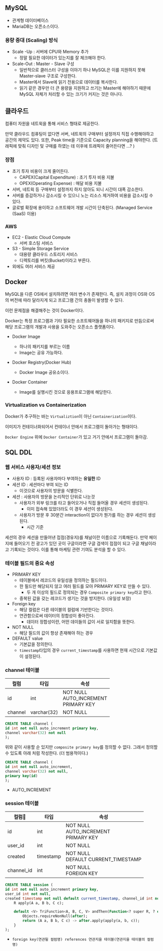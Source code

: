## MySQL 

- 관계형 데이터베이스 
- MariaDB는 오픈소스이다. 



### 용량 증대 (Scaling) 방식 

- Scale -Up : 서버에 CPU와 Memory 추가
  - 정말 필요한 데이터가 있는지를 잘 체크해야 한다. 
- Scale-Out : Master - Slave 구성 
  - 일반적으로 클러스터 구성을 이야기 하나 MySQL은 이를 지원하지 못해 Master-slave 구조로 구성한다. 
  - Master에서 Slave에 읽기 전용으로 데이터를 복사한다. 
  - 읽기 같은 경우만 더 큰 용량을 지원하고 쓰기는 Master에 해야하기 때문에 MySQL 자체가 처리할 수 있는 크기가 커지는 것은 아니다.



## 클라우드 

컴퓨터 자원을 네트윅을 통해 서비스 형태로 제공한다. 

만약 클라우드 컴퓨팅이 없다면 서버, 네트윅의 구매부터 설정까지 직접 수행해야하고 공간의 제약도 있다. 또한, Peak time을 기준으로 Capacity planning을 해야한다. (트래픽에 맞춰 디자인 및 구매를 하였는 데 이후에 트래픽이 줄어든다면 ...? )

### 장점 

- 초기 투자 비용이 크게 줄어든다. 
  - CAPEX(Capital Expenditure) : 초기 투자 비용 지불 
  - OPEX(Operating Expense) : 매달 비용 지불 
- 서버, 네트윅 등 구매부터 설정까지 하지 않아도 되니 시간이 대폭 감소한다. 
- 서버를 증감하거나 감소시킬 수 있으니 노는 리소스 제거하여 비용을 감소시킬 수 있다.
- 글로벌 확장에 용이하고 소프트웨어 개발 시간이 단축된다. (Managed Service (SaaS) 이용)



### AWS 

- EC2 - Elastic Cloud Compute 
  - 서버 호스팅 서비스 
- S3 - Simple Storage Service 
  - 대용량 클라우드 스토리지 서비스 
  - 디렉토리를 버킷(Bucket)이라고 부른다.
- 외에도 여러 서비스 제공



## Docker 

MySQL을 다른 OS에서 설치하려면 여러 변수가 존재한다. 즉, 설치 과정이 OS와 OS의 버전에 따라 달라지게 되고 프로그램 간의 충돌이 발생할 수 있다. 

이런 문제점을 해결해주는 것이 Docker이다. 

Docker는 특정 프로그램과 기타 필요한 소프트웨어들을 하나의 패키지로 만듬으로써 해당 프로그램의 개발과 사용을 도와주는 오픈소스 플랫폼이다. 

- Docker Image 

  - 하나의 패키지를 부르는 이름
  - Image는 공유 가능하다.

- Docker Registry(Docker Hub)

  - Docker Image 공유소이다.

- Docker Container 

  - Image를 실행시킨 것으로 응용프로그램에 해당한다.

    

### Virtualization vs Containerization 

Docker가 추구하는 바는 `Virtualiztion`이 아닌 `Containerization`이다.

이미지가 컨테이너화되어서 컨테이너 안에서 프로그램이 돌아가는 형태이다.

`Docker Engine` 위에 `Docker Container`가 있고 거기 안에서 프로그램이 돌아감.



## SQL DDL

### 웹 서비스 사용자/세션 정보 

- 사용자 ID : 등록된 사용자마다 부여하는 **유일한** ID
- 세션 ID : 세션마다 부여 되는 ID 
  - 이것으로 사용자의 방문을 식별한다. 
- 세션 : 사용자의 방문을 논리적인 단위로 나눈것
  - 사용자가 외부 링크를 타고 들어오거나 직접 들어올 경우 세션이 생성된다. 
    - 이미 접속해 있었더라도 이 경우 세션이 생성된다.
  - 사용자가 방문 후 30분간 interaction이 없다가 뭔가를 하는 경우 세션이 생성된다. 
    - 시간 기준 

세션의 경우 세션을 만들어낸 접점(경유지)를 채널이란 이름으로 기록해둔다. 만약 페이지에 들어오기 전 광고가 있던 곳이 구글이라면 구글 검색이 접점이 되고 구글 채널이라고 기록되는 것이다. 이를 통해 마케팅 관련 기여도 분석을 할 수 있다.



### 테이블 필드의 중요 속성

- PRIMARY KEY
  - 테이블에서 레코드의 유일성을 정의하는 필드이다. 
  - 한 필드만 해당되지 않고 여러 필드를 모아 PRIMARY KEY로 만들 수 있다.
    - 두 개 이상의 필드로 정의되는 경우 `Composite primary key`라고 한다.
  - 중복된 값을 갖는 레코드가 생기는 것을 방지한다. (유일성 보장)
- Foreign key 
  - 해당 컬럼은 다른 테이블의 컬럼에 기반한다는 것이다.
  - 연관함으로써 데이터의 정합성이 좋아진다.
    - 데이터 정합성이란, 어떤 데이들의 값이 서로 일치함을 뜻한다.
- NOT NULL 
  - 해당 필드의 값이 항상 존재해야 하는 경우
- DEFAULT value 
  - 기본값을 정의한다. 
  - `timestamp`타입의 경우 `current_timestamp`를 사용하면 현재 시간으로 기본값이 설정된다.

### 

### channel 테이블 

| 컬럼    | 타입        | 속성                                        |
| ------- | ----------- | ------------------------------------------- |
| id      | int         | NOT NULL <br>AUTO_INCREMENT <br>PRIMARY KEY |
| channel | varchar(32) | NOT NULL                                    |

```sql
CREATE TABLE channel (
id int not null auto_increment primary key, 
channel varchar(32) not null
);
```

위와 같이 사용할 순 있지만 `composite primary key`를 정의할 수 없다. 그래서 정의할 수 있도록 아래 처럼 작성한다. (더 범용적이다.)

```sql
CREATE TABLE channel (
id int not null auto_increment, 
channel varchar(32) not null,
primary key(id)
);
```

- AUTO_INCREMENT



### session 테이블 

| 컬럼       | 타입      | 속성                                      |
| ---------- | --------- | ----------------------------------------- |
| id         | int       | NOT NULL<br>AUTO_INCREMENT<br>PRIMARY KEY |
| user_id    | int       | NOT NULL                                  |
| created    | timestamp | NOT NULL<br/> DEFAULT CURRENT_TIMESTAMP   |
| channel_id | int       | NOT NULL<br>FOREIGN KEY                   |

```sql
CREATE TABLE session (
id int not null auto_increment primary key,
user_id int not null,
created timestamp not null default current_timestamp, channel_id int not null,
    R apply(A a, B b, C c);

    default <V> TriFunction<A, B, C, V> andThen(Function<? super R, ? extends V> after) {
        Objects.requireNonNull(after);
        return (A a, B b, C c) -> after.apply(apply(a, b, c));
    }
);
```

- `foreign key(연관될 컬럼명) references 연관지을 테이블(연관지을 테이블의 컬럼명)`

